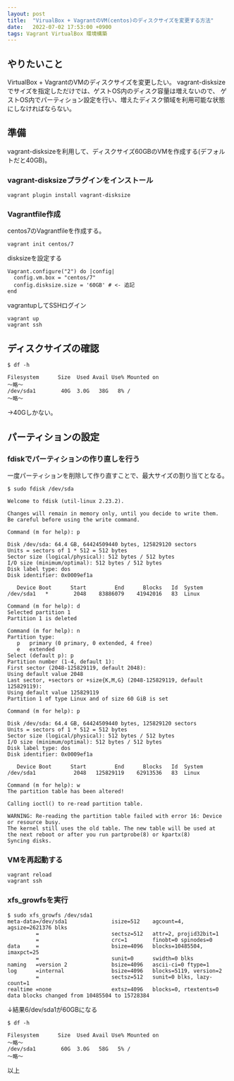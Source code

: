 ```yaml
---
layout: post
title:  "VirualBox + VagrantのVM(centos)のディスクサイズを変更する方法"
date:   2022-07-02 17:53:00 +0900
tags: Vagrant VirtualBox 環境構築
---
```


## やりたいこと

VirtualBox + VagrantのVMのディスクサイズを変更したい。
vagrant-disksizeでサイズを指定しただけでは、ゲストOS内のディスク容量は増えないので、
ゲストOS内でパーティション設定を行い、増えたディスク領域を利用可能な状態にしなければならない。

## 準備

vagrant-disksizeを利用して、ディスクサイズ60GBのVMを作成する(デフォルトだと40GB)。

### vagrant-disksizeプラグインをインストール

```
vagrant plugin install vagrant-disksize
```

### Vagrantfile作成

centos7のVagrantfileを作成する。

```
vagrant init centos/7
```

disksizeを設定する

```
Vagrant.configure("2") do |config|
  config.vm.box = "centos/7"
  config.disksize.size = '60GB' # <- 追記
end
```

vagrantupしてSSHログイン

```
vagrant up
vagrant ssh
```

## ディスクサイズの確認

```
$ df -h

Filesystem      Size  Used Avail Use% Mounted on
～略～
/dev/sda1        40G  3.0G   38G   8% /
～略～
```

→40Gしかない。

## パーティションの設定

### fdiskでパーティションの作り直しを行う

一度パーティションを削除して作り直すことで、最大サイズの割り当てとなる。

```
$ sudo fdisk /dev/sda

Welcome to fdisk (util-linux 2.23.2).

Changes will remain in memory only, until you decide to write them.
Be careful before using the write command.

Command (m for help): p

Disk /dev/sda: 64.4 GB, 64424509440 bytes, 125829120 sectors
Units = sectors of 1 * 512 = 512 bytes
Sector size (logical/physical): 512 bytes / 512 bytes
I/O size (minimum/optimal): 512 bytes / 512 bytes
Disk label type: dos
Disk identifier: 0x0009ef1a

   Device Boot      Start         End      Blocks   Id  System
/dev/sda1   *        2048    83886079    41942016   83  Linux

Command (m for help): d
Selected partition 1
Partition 1 is deleted

Command (m for help): n
Partition type:
   p   primary (0 primary, 0 extended, 4 free)
   e   extended
Select (default p): p
Partition number (1-4, default 1):
First sector (2048-125829119, default 2048):
Using default value 2048
Last sector, +sectors or +size{K,M,G} (2048-125829119, default 125829119):
Using default value 125829119
Partition 1 of type Linux and of size 60 GiB is set

Command (m for help): p

Disk /dev/sda: 64.4 GB, 64424509440 bytes, 125829120 sectors
Units = sectors of 1 * 512 = 512 bytes
Sector size (logical/physical): 512 bytes / 512 bytes
I/O size (minimum/optimal): 512 bytes / 512 bytes
Disk label type: dos
Disk identifier: 0x0009ef1a

   Device Boot      Start         End      Blocks   Id  System
/dev/sda1            2048   125829119    62913536   83  Linux

Command (m for help): w
The partition table has been altered!

Calling ioctl() to re-read partition table.

WARNING: Re-reading the partition table failed with error 16: Device or resource busy.
The kernel still uses the old table. The new table will be used at
the next reboot or after you run partprobe(8) or kpartx(8)
Syncing disks.
```

### VMを再起動する

```
vagrant reload
vagrant ssh
```

### xfs_growfsを実行

```
$ sudo xfs_growfs /dev/sda1
meta-data=/dev/sda1              isize=512    agcount=4, agsize=2621376 blks
         =                       sectsz=512   attr=2, projid32bit=1
         =                       crc=1        finobt=0 spinodes=0
data     =                       bsize=4096   blocks=10485504, imaxpct=25
         =                       sunit=0      swidth=0 blks
naming   =version 2              bsize=4096   ascii-ci=0 ftype=1
log      =internal               bsize=4096   blocks=5119, version=2
         =                       sectsz=512   sunit=0 blks, lazy-count=1
realtime =none                   extsz=4096   blocks=0, rtextents=0
data blocks changed from 10485504 to 15728384
```

↓結果6/dev/sda1が60GBになる

```
$ df -h

Filesystem      Size  Used Avail Use% Mounted on
～略～
/dev/sda1        60G  3.0G   58G   5% /
～略～
```

以上
